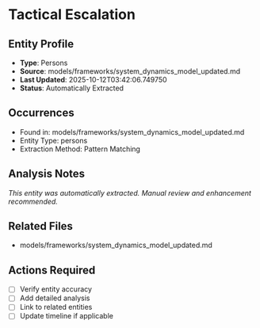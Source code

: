 # Tactical Escalation

## Entity Profile
- **Type**: Persons
- **Source**: models/frameworks/system_dynamics_model_updated.md
- **Last Updated**: 2025-10-12T03:42:06.749750
- **Status**: Automatically Extracted

## Occurrences
- Found in: models/frameworks/system_dynamics_model_updated.md
- Entity Type: persons
- Extraction Method: Pattern Matching

## Analysis Notes
*This entity was automatically extracted. Manual review and enhancement recommended.*

## Related Files
- models/frameworks/system_dynamics_model_updated.md

## Actions Required
- [ ] Verify entity accuracy
- [ ] Add detailed analysis
- [ ] Link to related entities
- [ ] Update timeline if applicable
